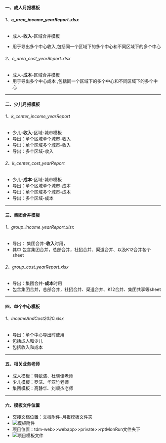 #### 一、成人月报模板

###### 1、**c_area_income_yearReport.xlsx** 

- 成人-**收入**-区域合并模板

- 用于导出多个中心收入,包括同一个区域下的多个中心和不同区域下的多个中心

###### 2、c_area_cost_yearReport.xlsx

- 成人-**成本**-区域合并模板
- 用于导出多个中心成本 ,包括同一个区域下的多个中心和不同区域下的多个中心

----

#### 二、少儿月报模板

###### 1、k_center_income_yearReport

- 少儿-**收入**-区域-城市模板
- 导出：单个区域单个城市-收入
- 导出：单个区域多个城市-收入
- 导出：多个区域-收入 

###### 2、k_center_cost_yearReport

- 少儿-**成本**-区域-城市模板
- 导出：单个区域单个城市-成本
- 导出：单个区域多个城市-成本
- 导出：多个区域-成本 

----

#### 三、集团合并模板

###### 1、group_income_yearReport.xlsx

- 导出： 集团合并-**收入**时用，
- 其中 包含集团合并，总部合并，社招合并、渠道合并、以及K12合并各个sheet

###### 2、group_cost_yearReport.xlsx

- 导出：集团合并-**成本**时用
- 包含集团合并，总部合并，社招合并、渠道合并、K12合并、集团共享等sheet

----

#### 四、单个中心模板

###### 1、IncomeAndCost2020.xlsx

- 导出：单个中心导出时使用
- 包括成人和少儿
- 包括收入和成本 

----

#### 五、相关业务老师

- 成人模板：韩依洁、杜晓佳老师
- 少儿模板：罗洁、华亚竹老师
- 集团模板：高静华、刘顺杰老师

----

#### 六、模板文件位置

- 交接文档位置：文档附件-月报模板文件夹
- ![模板附件](E:\需求\工作交接(全葱)\工作交接\文档附件\cutImages\模板附件.png) 
- 项目位置：tdm-web>>webapp>>private>>rptMonRun文件夹下
-   ![项目模板文件](E:\需求\工作交接(全葱)\工作交接\文档附件\cutImages\项目模板文件.png)   



